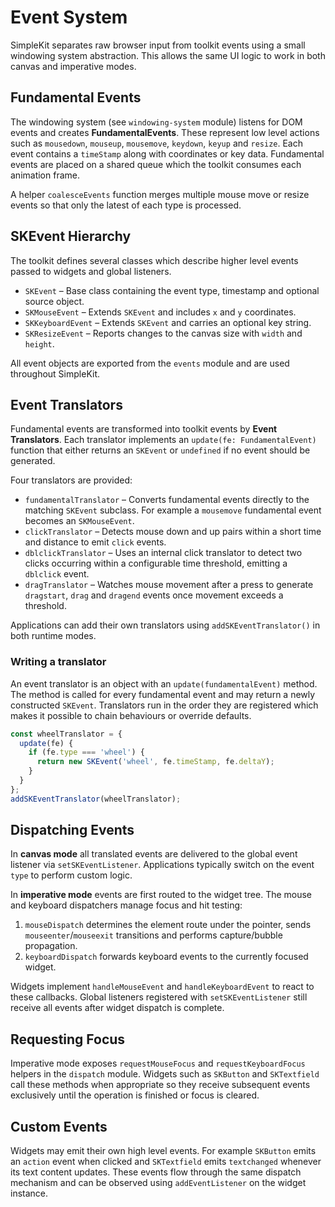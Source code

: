 # Event System

SimpleKit separates raw browser input from toolkit events using a small
windowing system abstraction. This allows the same UI logic to work in both
canvas and imperative modes.

## Fundamental Events

The windowing system (see `windowing-system` module) listens for DOM events and
creates **FundamentalEvents**. These represent low level actions such as
`mousedown`, `mouseup`, `mousemove`, `keydown`, `keyup` and `resize`. Each event
contains a `timeStamp` along with coordinates or key data. Fundamental events
are placed on a shared queue which the toolkit consumes each animation frame.

A helper `coalesceEvents` function merges multiple mouse move or resize events so
that only the latest of each type is processed.

## SKEvent Hierarchy

The toolkit defines several classes which describe higher level events passed to
widgets and global listeners.

- `SKEvent` – Base class containing the event type, timestamp and optional
  source object.
- `SKMouseEvent` – Extends `SKEvent` and includes `x` and `y` coordinates.
- `SKKeyboardEvent` – Extends `SKEvent` and carries an optional key string.
- `SKResizeEvent` – Reports changes to the canvas size with `width` and `height`.

All event objects are exported from the `events` module and are used throughout
SimpleKit.

## Event Translators

Fundamental events are transformed into toolkit events by **Event Translators**.
Each translator implements an `update(fe: FundamentalEvent)` function that either
returns an `SKEvent` or `undefined` if no event should be generated.

Four translators are provided:

- `fundamentalTranslator` – Converts fundamental events directly to the matching
  `SKEvent` subclass. For example a `mousemove` fundamental event becomes an
  `SKMouseEvent`.
- `clickTranslator` – Detects mouse down and up pairs within a short time and
  distance to emit `click` events.
- `dblclickTranslator` – Uses an internal click translator to detect two clicks
  occurring within a configurable time threshold, emitting a `dblclick` event.
- `dragTranslator` – Watches mouse movement after a press to generate `dragstart`,
  `drag` and `dragend` events once movement exceeds a threshold.

Applications can add their own translators using `addSKEventTranslator()` in
both runtime modes.

### Writing a translator

An event translator is an object with an `update(fundamentalEvent)` method. The method is called for every fundamental event and may return a newly constructed `SKEvent`. Translators run in the order they are registered which makes it possible to chain behaviours or override defaults.

```ts
const wheelTranslator = {
  update(fe) {
    if (fe.type === 'wheel') {
      return new SKEvent('wheel', fe.timeStamp, fe.deltaY);
    }
  }
};
addSKEventTranslator(wheelTranslator);
```

## Dispatching Events

In **canvas mode** all translated events are delivered to the global event
listener via `setSKEventListener`. Applications typically switch on the event
`type` to perform custom logic.

In **imperative mode** events are first routed to the widget tree. The mouse and
keyboard dispatchers manage focus and hit testing:

1. `mouseDispatch` determines the element route under the pointer, sends
   `mouseenter`/`mouseexit` transitions and performs capture/bubble propagation.
2. `keyboardDispatch` forwards keyboard events to the currently focused widget.

Widgets implement `handleMouseEvent` and `handleKeyboardEvent` to react to these
callbacks. Global listeners registered with `setSKEventListener` still receive
all events after widget dispatch is complete.

## Requesting Focus

Imperative mode exposes `requestMouseFocus` and `requestKeyboardFocus` helpers in
the `dispatch` module. Widgets such as `SKButton` and `SKTextfield` call these
methods when appropriate so they receive subsequent events exclusively until the
operation is finished or focus is cleared.

## Custom Events

Widgets may emit their own high level events. For example `SKButton` emits an
`action` event when clicked and `SKTextfield` emits `textchanged` whenever its
text content updates. These events flow through the same dispatch mechanism and
can be observed using `addEventListener` on the widget instance.

